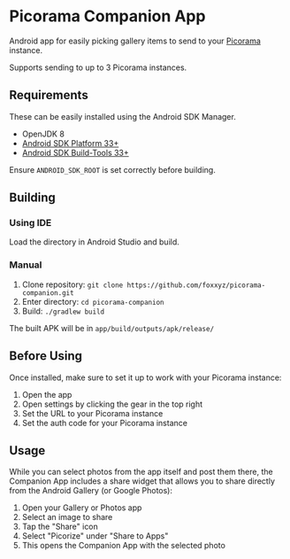 Picorama Companion App
======================

Android app for easily picking gallery items to send to your [Picorama](https://github.com/foxxyz/picorama) instance.

Supports sending to up to 3 Picorama instances.

Requirements
------------

These can be easily installed using the Android SDK Manager.

 * OpenJDK 8
 * [Android SDK Platform 33+](https://developer.android.com/studio/install)
 * [Android SDK Build-Tools 33+](https://developer.android.com/studio/install)

Ensure `ANDROID_SDK_ROOT` is set correctly before building.

Building
--------

### Using IDE

Load the directory in Android Studio and build.

### Manual

 1. Clone repository: `git clone https://github.com/foxxyz/picorama-companion.git`
 2. Enter directory: `cd picorama-companion`
 3. Build: `./gradlew build`
 
 The built APK will be in `app/build/outputs/apk/release/`

Before Using
------------

Once installed, make sure to set it up to work with your Picorama instance:

 1. Open the app
 2. Open settings by clicking the gear in the top right
 3. Set the URL to your Picorama instance
 4. Set the auth code for your Picorama instance

Usage
-----

While you can select photos from the app itself and post them there, the Companion App includes a share widget that allows you to share directly from the Android Gallery (or Google Photos):

 1. Open your Gallery or Photos app
 2. Select an image to share
 3. Tap the "Share" icon
 4. Select "Picorize" under "Share to Apps"
 5. This opens the Companion App with the selected photo
